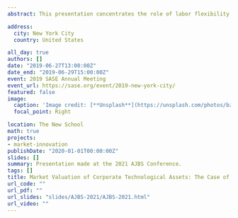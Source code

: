```yaml
---
abstract: This presentation concentrates the role of labor flexibility in the pursuit of innovation strategies. The resource-based view (RBV) of the firm has both recognized the importance of flexible employment and of the internally-trained labor with regular contracts. While the former cohort is more likely to be downsized during economic crises, the latter contributes to firm’s long-term competitive advantage via the acquisition of nontransferable skills. This research aims to answer the question about the role of HR practices in corporate innovation.  Specifically, the issue in focus is numerical labor flexibility that “reflects the ability of firms to use the external labor market to replace regular employees and/or to use temporary employees” (Kato & Zhou, 2018).

address:
  city: New York City
  country: United States

all_day: true
authors: []
date: "2019-06-27T13:00:00Z"
date_end: "2019-06-29T15:00:00Z"
event: 2019 SASE Annual Meeting
event_url: https://sase.org/event/2019-new-york-city/
featured: false
image:
  caption: 'Image credit: [**Unsplash**](https://unsplash.com/photos/bzdhc5b3Bxs)'
  focal_point: Right

location: The New School
math: true
projects:
- market-innovation
publishDate: "2020-01-01T00:00:00Z"
slides: []
summary: Presentation made at the 2021 AJBS Conference.
tags: []
title: Market Valuation of Corporate Technological Assets: The Case of Japan's Institutional Adaptability
url_code: ""
url_pdf: ""
url_slides: "slides/AJBS-2021/AJBS-2021.html"
url_video: ""
---
```


